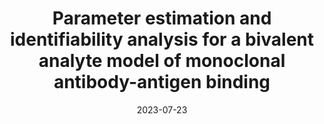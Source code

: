 ---
title: "Parameter estimation and identifiability analysis for a bivalent analyte model of monoclonal antibody-antigen binding"
collection: publications
permalink: /publication/Nguyen2023_Parameter
date: 2023-07-23
venue: 'Analytical Biochemistry'
paperurl: 'https://doi.org/10.1016/j.ab.2023.115263'
citation: 'K Nguyen*, K Li*, K Flores, G Tomaras, S Dennison, J McCarthy. &quot;Parameter estimation and identifiability analysis for a bivalent analyte model of monoclonal antibody-antigen binding.&quot; <i> Analytical Biochemistry</i>. 679 (2023) 115263.'
---